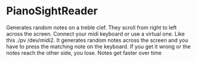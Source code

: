 # PianoSightReader
Generates random notes on a treble clef. They scroll from right to left across the screen. Connect your midi keyboard or use a virtual one. Like this ./pv /dev/midi2. It generates random notes across the screen and you have to press the matching note on the keyboard. If you get it wrong or the notes reach the other side, you lose. Notes get faster over time
